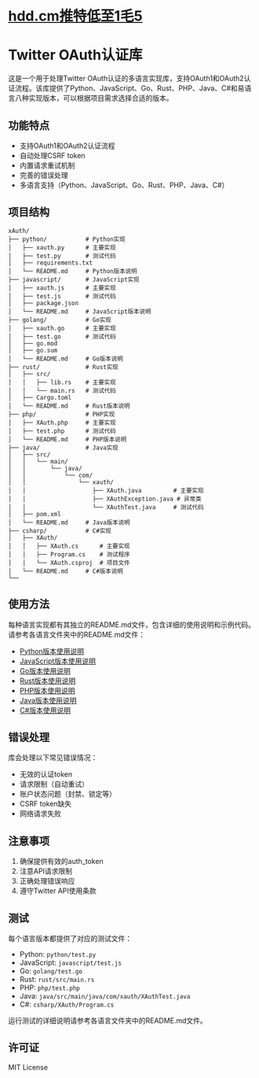 # [hdd.cm推特低至1毛5](https://hdd.cm/)

# Twitter OAuth认证库

这是一个用于处理Twitter OAuth认证的多语言实现库，支持OAuth1和OAuth2认证流程。该库提供了Python、JavaScript、Go、Rust、PHP、Java、C#和易语言八种实现版本，可以根据项目需求选择合适的版本。

## 功能特点

- 支持OAuth1和OAuth2认证流程
- 自动处理CSRF token
- 内置请求重试机制
- 完善的错误处理
- 多语言支持（Python、JavaScript、Go、Rust、PHP、Java、C#）

## 项目结构

```
xAuth/
├── python/           # Python实现
│   ├── xauth.py      # 主要实现
│   ├── test.py       # 测试代码
│   ├── requirements.txt
│   └── README.md     # Python版本说明
├── javascript/       # JavaScript实现
│   ├── xauth.js      # 主要实现
│   ├── test.js       # 测试代码
│   ├── package.json
│   └── README.md     # JavaScript版本说明
├── golang/           # Go实现
│   ├── xauth.go      # 主要实现
│   ├── test.go       # 测试代码
│   ├── go.mod
│   ├── go.sum
│   └── README.md     # Go版本说明
├── rust/             # Rust实现
│   ├── src/
│   │   ├── lib.rs    # 主要实现
│   │   └── main.rs   # 测试代码
│   ├── Cargo.toml
│   └── README.md     # Rust版本说明
├── php/              # PHP实现
│   ├── XAuth.php     # 主要实现
│   ├── test.php      # 测试代码
│   └── README.md     # PHP版本说明
├── java/             # Java实现
│   ├── src/
│   │   └── main/
│   │       └── java/
│   │           └── com/
│   │               └── xauth/
│   │                   ├── XAuth.java         # 主要实现
│   │                   ├── XAuthException.java # 异常类
│   │                   └── XAuthTest.java     # 测试代码
│   ├── pom.xml
│   └── README.md     # Java版本说明
├── csharp/           # C#实现
│   ├── XAuth/
│   │   ├── XAuth.cs      # 主要实现
│   │   ├── Program.cs    # 测试程序
│   │   └── XAuth.csproj  # 项目文件
│   └── README.md     # C#版本说明
└──
```

## 使用方法

每种语言实现都有其独立的README.md文件，包含详细的使用说明和示例代码。请参考各语言文件夹中的README.md文件：

- [Python版本使用说明](python/README.md)
- [JavaScript版本使用说明](javascript/README.md)
- [Go版本使用说明](golang/README.md)
- [Rust版本使用说明](rust/README.md)
- [PHP版本使用说明](php/README.md)
- [Java版本使用说明](java/README.md)
- [C#版本使用说明](csharp/README.md)

## 错误处理

库会处理以下常见错误情况：

- 无效的认证token
- 请求限制（自动重试）
- 账户状态问题（封禁、锁定等）
- CSRF token缺失
- 网络请求失败

## 注意事项

1. 确保提供有效的auth_token
2. 注意API请求限制
3. 正确处理错误响应
4. 遵守Twitter API使用条款

## 测试

每个语言版本都提供了对应的测试文件：

- Python: `python/test.py`
- JavaScript: `javascript/test.js`
- Go: `golang/test.go`
- Rust: `rust/src/main.rs`
- PHP: `php/test.php`
- Java: `java/src/main/java/com/xauth/XAuthTest.java`
- C#: `csharp/XAuth/Program.cs`

运行测试的详细说明请参考各语言文件夹中的README.md文件。

## 许可证

MIT License
